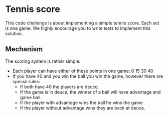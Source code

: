 # Tennis score

This code challenge is about implementing a simple tennis score. Each set is one game.
We highly encourage you to write tests to implement this solution.

## Mechanism
The scoring system is rather simple:

- Each player can have either of these points in one game: 0 15 30 40
- If you have 40 and you win the ball you win the game, however there are special rules:
  - If both have 40 the players are deuce.
  - If the game is in deuce, the winner of a ball will have advantage and game ball.
  - If the player with advantage wins the ball he wins the game
  - If the player without advantage wins they are back at deuce.